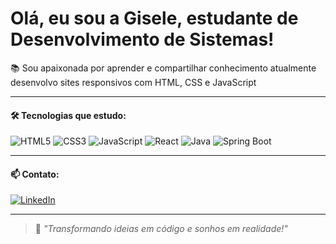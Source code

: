 # Olá, eu sou a Gisele, estudante de Desenvolvimento de Sistemas!
  
📚 Sou apaixonada por aprender e compartilhar conhecimento atualmente desenvolvo sites responsivos com HTML, CSS e JavaScript  

---

#### 🛠 Tecnologias que estudo:
![HTML5](https://img.shields.io/badge/HTML5-E34F26?style=flat&logo=html5&logoColor=white)
![CSS3](https://img.shields.io/badge/CSS3-1572B6?style=flat&logo=css3&logoColor=white)
![JavaScript](https://img.shields.io/badge/JavaScript-F7DF1E?style=flat&logo=javascript&logoColor=black)
![React](https://img.shields.io/badge/React-20232A?style=flat&logo=react&logoColor=61DAFB)
![Java](https://img.shields.io/badge/Java-ED8B00?style=flat&logo=openjdk&logoColor=white)
![Spring Boot](https://img.shields.io/badge/Spring%20Boot-6DB33F?style=flat&logo=spring-boot&logoColor=white)

---

#### 📫 Contato:
[![LinkedIn](https://img.shields.io/badge/LinkedIn-blue?style=for-the-badge&logo=linkedin&logoColor=white)](https://www.linkedin.com/in/gisele-sousa98/)

---

> 📌 *"Transformando ideias em código e sonhos em realidade!"*
